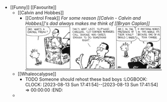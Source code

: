 - [[Funny]] [[Favourite]]
	- [[Calvin and Hobbes]]
		- [[Control Freak]] *For some reason [[Calvin - Calvin and Hobbes]]'s dad always makes me think of [[Bryan Caplan]]* ![image.png](../assets/image_1691944749442_0.png)
	- [[Whaleocalypse]]
		- TODO Someone should rehost these bad boys
		  :LOGBOOK:
		  CLOCK: [2023-08-13 Sun 17:41:54]--[2023-08-13 Sun 17:41:54] =>  00:00:00
		  :END:
	-